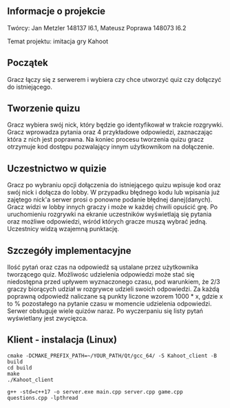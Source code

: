 ## Informacje o projekcie
Twórcy: Jan Metzler 148137 I6.1, Mateusz Poprawa 148073 I6.2

Temat projektu: imitacja gry Kahoot 


## Początek
Gracz łączy się z serwerem i wybiera czy chce utworzyć quiz czy dołączyć do istniejącego.

## Tworzenie quizu
Gracz wybiera swój nick, który będzie go identyfikował w trakcie rozgrywki.
Gracz wprowadza pytania oraz 4 przykładowe odpowiedzi, zaznaczając która z nich jest poprawna.
Na koniec procesu tworzenia quizu gracz otrzymuje kod dostępu pozwalający innym użytkownikom na dołączenie.

## Uczestnictwo w quizie
Gracz po wybraniu opcji dołączenia do istniejącego quizu wpisuje kod oraz swój nick i dołącza do lobby. 
W przypadku błędnego kodu lub wpisania już zajętego nick'a serwer prosi o ponowne podanie błędnej danej(danych).  
Gracz widzi w lobby innych graczy i może w każdej chwili opuścić grę.
Po uruchomieniu rozgrywki na ekranie uczestników wyświetlają się pytania oraz możliwe odpowiedzi, wśród których gracze muszą wybrać jedną.
Uczestnicy widzą wzajemną punktację. 

## Szczegóły implementacyjne
Ilość pytań oraz czas na odpowiedź są ustalane przez użytkownika tworzącego quiz. Możliwośc udzielenia odpowiedzi może stać się niedostępna przed upływem wyznaczonego czasu, pod warunkiem, że 2/3 graczy biorących udział w rozgrywce udzieli swoich odpowiedzi. 
Za każdą poprawną odpowiedź naliczane są punkty liczone wzorem 1000 * x, gdzie x to % pozostałego na pytanie czasu w momencie udzielenia odpowiedzi.
Serwer obsługuje wiele quizów naraz. 
Po wyczerpaniu się listy pytań wyświetlany jest zwycięzca.

## Klient - instalacja (Linux)
```
cmake -DCMAKE_PREFIX_PATH=~/YOUR_PATH/Qt/gcc_64/ -S Kahoot_client -B build
cd build
make
./Kahoot_client

g++ -std=c++17 -o server.exe main.cpp server.cpp game.cpp questions.cpp -lpthread
```
